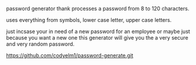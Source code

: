 password generator thank processes a password from 8 to 120 characters.

uses everything from symbols, lower case letter, upper case letters.

just incsase your in need of a new password for an employee or maybe just because you want a new one this generator will give
you the a very secure and very random password. 

https://github.com/codyelm1/password-generate.git
